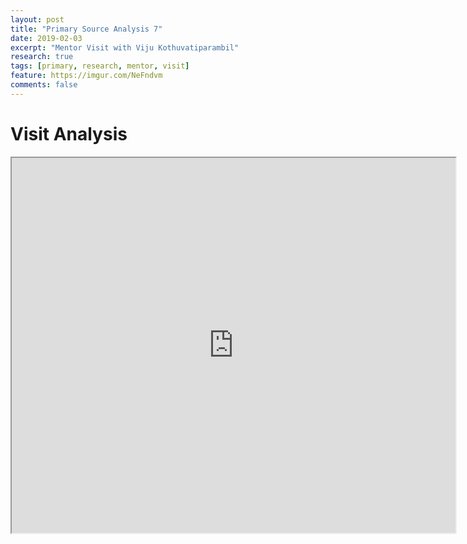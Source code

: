 ```yaml
---
layout: post
title: "Primary Source Analysis 7"
date: 2019-02-03
excerpt: "Mentor Visit with Viju Kothuvatiparambil"
research: true
tags: [primary, research, mentor, visit]
feature: https://imgur.com/NeFndvm
comments: false
---
```


# Visit Analysis

<iframe src="https://drive.google.com/file/d/1t627hPkBFkMXqDfzuV8WsWbfVfO-8Qh_/preview" width="710" height="600"></iframe>
